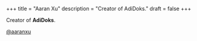 +++
title = "Aaran Xu"
description = "Creator of AdiDoks."
draft = false
+++

Creator of **AdiDoks**.

[@aaranxu](https://github.com/aaranxu)
